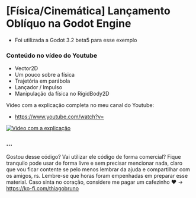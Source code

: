 # [Física/Cinemática] Lançamento Oblíquo na Godot Engine

- Foi utilizada a Godot 3.2 beta5 para esse exemplo

### Conteúdo no vídeo do Youtube
- Vector2D
- Um pouco sobre a física
- Trajetória em parábola
- Lançador / Impulso
- Manipulação da física no RigidBody2D

Video com a explicação completa no meu canal do Youtube: 
- https://www.youtube.com/watch?v=

[![Video com a explicação](https://img.youtube.com/vi//0.jpg)](https://www.youtube.com/watch?v=)

### ...
Gostou desse código? Vai utilizar ele código de forma comercial? Fique tranquilo pode usar de forma livre e sem precisar mencionar nada, claro que vou ficar contente se pelo menos lembrar da ajuda e compartilhar com os amigos, rs. Lembre-se que horas foram empenhadas em preparar esse material. Caso sinta no coração, considere me pagar um cafezinho :heart: -> https://ko-fi.com/thiagobruno


